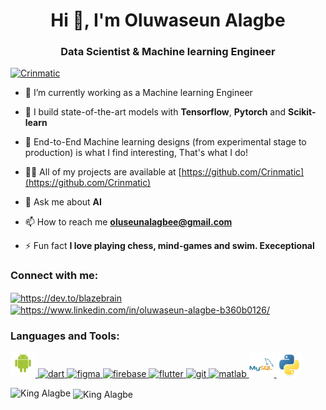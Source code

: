 <h1 align="center">Hi 👋, I'm Oluwaseun Alagbe</h1>
<h3 align="center">Data Scientist & Machine learning Engineer</h3>

<p align="left"> <a href="https://github.com/ryo-ma/github-profile-trophy"><img src="https://github-profile-trophy.vercel.app/?username=Crinmatic" alt="Crinmatic" /></a> </p>

- 🔭 I’m currently working as a Machine learning Engineer

- 🌱 I build state-of-the-art models with **Tensorflow**, **Pytorch** and **Scikit-learn**

- 📝 End-to-End Machine learning designs (from experimental stage to production) is what I find interesting, That's what I do!

- 👨‍💻 All of my projects are available at [https://github.com/Crinmatic](https://github.com/Crinmatic)



- 💬 Ask me about **AI**

- 📫 How to reach me **oluseunalagbee@gmail.com**

- ⚡ Fun fact **I love playing chess, mind-games and swim. Execeptional**

<h3 align="left">Connect with me:</h3>
<p align="left">
<a href="https://dev.to/https://dev.to/blazebrain" target="blank"><img align="center" src="https://cdn.jsdelivr.net/npm/simple-icons@3.0.1/icons/dev-dot-to.svg" alt="https://dev.to/blazebrain" height="30" width="40" /></a>
<a href="https://linkedin.com/in/https://www.linkedin.com/in/oluwaseun-alagbe-b360b0126/" target="blank"><img align="center" src="https://raw.githubusercontent.com/rahuldkjain/github-profile-readme-generator/master/src/images/icons/Social/linked-in-alt.svg" alt="https://www.linkedin.com/in/oluwaseun-alagbe-b360b0126/" height="30" width="40" /></a>
</p>

<h3 align="left">Languages and Tools:</h3>
<p align="left"> <a href="https://www.tensorflow.org/" target="_blank"> <img src="https://raw.githubusercontent.com/devicons/devicon/master/icons/android/android-original-wordmark.svg" alt="android" width="40" height="40"/> </a> <a href="https://dart.dev" target="_blank"> <img src="https://www.vectorlogo.zone/logos/dartlang/dartlang-icon.svg" alt="dart" width="40" height="40"/> </a> <a href="https://www.figma.com/" target="_blank"> <img src="https://www.vectorlogo.zone/logos/figma/figma-icon.svg" alt="figma" width="40" height="40"/> </a> <a href="https://firebase.google.com/" target="_blank"> <img src="https://www.vectorlogo.zone/logos/firebase/firebase-icon.svg" alt="firebase" width="40" height="40"/> </a> <a href="https://flutter.dev" target="_blank"> <img src="https://www.vectorlogo.zone/logos/flutterio/flutterio-icon.svg" alt="flutter" width="40" height="40"/> </a> <a href="https://git-scm.com/" target="_blank"> <img src="https://www.vectorlogo.zone/logos/git-scm/git-scm-icon.svg" alt="git" width="40" height="40"/> </a> <a href="https://www.mathworks.com/" target="_blank"> <img src="https://upload.wikimedia.org/wikipedia/commons/2/21/Matlab_Logo.png" alt="matlab" width="40" height="40"/> </a> <a href="https://www.mysql.com/" target="_blank"> <img src="https://raw.githubusercontent.com/devicons/devicon/master/icons/mysql/mysql-original-wordmark.svg" alt="mysql" width="40" height="40"/> </a> <a href="https://www.python.org" target="_blank"> <img src="https://raw.githubusercontent.com/devicons/devicon/master/icons/python/python-original.svg" alt="python" width="40" height="40"/> </a> </p>

<p><img align="left" src="https://github-readme-stats.vercel.app/api/top-langs?username=Crinmatic&show_icons=true&locale=en&layout=compact" alt="King Alagbe" /></p>

<p>&nbsp;<img align="center" src="https://github-readme-stats.vercel.app/api?username=Crinmatic&show_icons=true&locale=en" alt="King Alagbe" /></p>
